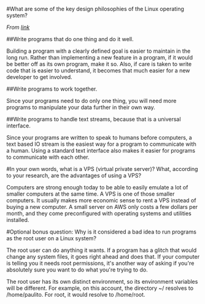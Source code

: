 #What are some of the key design philosophies of the Linux operating system?

*From [link](https://en.wikipedia.org/wiki/Unix_philosophy#Origin)*

##Write programs that do one thing and do it well.

Building a program with a clearly defined goal is easier to maintain in the long run.  Rather than implementing a new feature in a program, if it would be better off as its own program, make it so.  Also, if care is taken to write code that is easier to understand, it becomes that much easier for a new developer to get involved.

##Write programs to work together.

Since your programs need to do only one thing, you will need more programs to manipulate your data further in their own way. 


##Write programs to handle text streams, because that is a universal interface.

Since your programs are written to speak to humans before computers, a text based IO stream is the easiest way for a program to communicate with a human.  Using a standard text interface also makes it easier for programs to communicate with each other.


#In your own words, what is a VPS (virtual private server)? What, according to your research, are the advantages of using a VPS?

Computers are strong enough today to be able to easily emulate a lot of smaller computers at the same time.  A VPS is one of those smaller computers.  It usually makes more economic sense to rent a VPS instead of buying a new computer.  A small server on AWS only costs a few dollars per month, and they come preconfigured with operating systems and utilities installed.


#Optional bonus question: Why is it considered a bad idea to run programs as the root user on a Linux system?

The root user can do anything it wants.  If a program has a glitch that would change any system files, it goes right ahead and does that.  If your computer is telling you it needs root permissions, it's another way of asking if you're absolutely sure you want to do what you're trying to do.

The root user has its own distinct environment, so its environment variables will be different.  For example, on this account, the directory ~/ resolves to /home/paulito.  For root, it would resolve to /home/root.  
